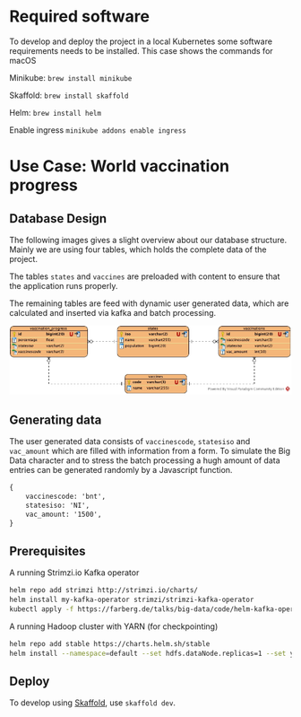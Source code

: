 # Required software
To develop and deploy the project in a local Kubernetes some software requirements needs to be installed.
This case shows the commands for macOS

Minikube: `brew install minikube`

Skaffold: `brew install skaffold`

Helm: `brew install helm`

Enable ingress `minikube addons enable ingress`

# Use Case: World vaccination progress

## Database Design
The following images gives a slight overview about our database structure.
Mainly we are using four tables, which holds the complete data of the project.

The tables `states` and `vaccines` are preloaded with content to ensure that the application runs properly.

The remaining tables are feed with dynamic user generated data, which are calculated and inserted via kafka and batch processing.

![Database Design](https://raw.githubusercontent.com/smertins27/cbd-vaccination/master/documentation/images/MySQL_Database.jpg)

## Generating data

The user generated data consists of `vaccinescode`, `statesiso` and `vac_amount` which are filled with information from a form.
To simulate the Big Data character and to stress the batch processing a hugh amount of data entries can be generated randomly by a Javascript function.  

```
{ 
	vaccinescode: 'bnt', 
	statesiso: 'NI',
	vac_amount: '1500',
}
```

## Prerequisites

A running Strimzi.io Kafka operator

```bash
helm repo add strimzi http://strimzi.io/charts/
helm install my-kafka-operator strimzi/strimzi-kafka-operator
kubectl apply -f https://farberg.de/talks/big-data/code/helm-kafka-operator/kafka-cluster-def.yaml
```

A running Hadoop cluster with YARN (for checkpointing)

```bash
helm repo add stable https://charts.helm.sh/stable
helm install --namespace=default --set hdfs.dataNode.replicas=1 --set yarn.nodeManager.replicas=1 --set hdfs.webhdfs.enabled=true my-hadoop-cluster stable/hadoop
```

## Deploy

To develop using [Skaffold](https://skaffold.dev/), use `skaffold dev`. 
